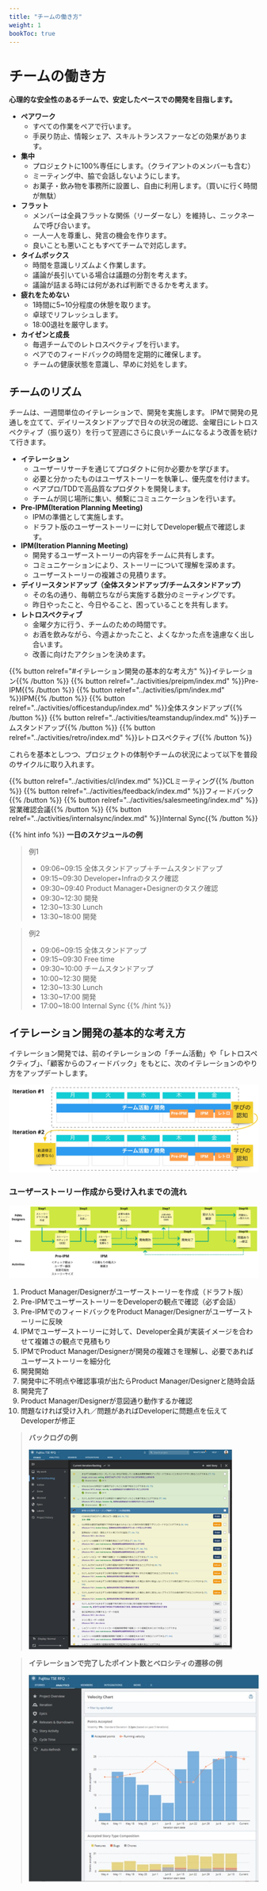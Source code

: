 ```yaml
---
title: "チームの働き方"
weight: 1
bookToc: true
---
```


# チームの働き方

**心理的な安全性のあるチームで、安定したペースでの開発を目指します。**

- **ペアワーク**
    - すべての作業をペアで行います。
    - 手戻り防止、情報シェア、スキルトランスファーなどの効果があります。
- **集中**
    - プロジェクトに100%専任にします。（クライアントのメンバーも含む）
    - ミーティング中、脇で会話しないようにします。
    - お菓子・飲み物を事務所に設置し、自由に利用します。（買いに行く時間が無駄）
- **フラット**
    - メンバーは全員フラットな関係（リーダーなし）を維持し、ニックネームで呼び合います。
    - 一人一人を尊重し、発言の機会を作ります。
    - 良いことも悪いこともすべてチームで対応します。
- **タイムボックス**
    - 時間を意識しリズムよく作業します。
    - 議論が長引いている場合は議題の分割を考えます。
    - 議論が詰まる時には何があれば判断できるかを考えます。
- **疲れをためない**
    - 1時間に5~10分程度の休憩を取ります。
    - 卓球でリフレッシュします。
    - 18:00退社を厳守します。
- **カイゼンと成長**
    - 毎週チームでのレトロスペクティブを行います。
    - ペアでのフィードバックの時間を定期的に確保します。
    - チームの健康状態を意識し、早めに対処をします。

## チームのリズム

チームは、一週間単位のイテレーションで、開発を実施します。
IPMで開発の見通しを立てて、デイリースタンドアップで日々の状況の確認、金曜日にレトロスペクティブ（振り返り）を行って翌週にさらに良いチームになるよう改善を続けて行きます。

- **イテレーション**
    - ユーザーリサーチを通じてプロダクトに何か必要かを学びます。
    - 必要と分かったものはユーザストーリーを執筆し、優先度を付けます。
    - ペアプロ/TDDで高品質なプロダクトを開発します。
    - チームが同じ場所に集い、頻繫にコミュニケーションを行います。
- **Pre-IPM(Iteration Planning Meeting)**
    - IPMの準備として実施します。
    - ドラフト版のユーザーストーリーに対してDeveloper観点で確認します。
- **IPM(Iteration Planning Meeting)**
    - 開発するユーザーストーリーの内容をチームに共有します。
    - コミュニケーションにより、ストーリーについて理解を深めます。
    - ユーザーストーリーの複雑さの見積ります。
- **デイリースタンドアップ（全体スタンドアップ/チームスタンドアップ）**
    - その名の通り、毎朝立ちながら実施する数分のミーティングです。
    - 昨日やったこと、今日やること、困っていることを共有します。
- **レトロスペクティブ**
    - 金曜夕方に行う、チームのための時間です。
    - お酒を飲みながら、今週よかったこと、よくなかった点を遠慮なく出し合います。
    - 改善に向けたアクションを決めます。

{{% button relref="#イテレーション開発の基本的な考え方" %}}イテレーション{{% /button %}}
{{% button relref="../activities/preipm/index.md" %}}Pre-IPM{{% /button %}}
{{% button relref="../activities/ipm/index.md" %}}IPM{{% /button %}}
{{% button relref="../activities/officestandup/index.md" %}}全体スタンドアップ{{% /button %}}
{{% button relref="../activities/teamstandup/index.md" %}}チームスタンドアップ{{% /button %}}
{{% button relref="../activities/retro/index.md" %}}レトロスペクティブ{{% /button %}}

これらを基本としつつ、プロジェクトの体制やチームの状況によって以下を普段のサイクルに取り入れます。

{{% button relref="../activities/cl/index.md" %}}CLミーティング{{% /button %}}
{{% button relref="../activities/feedback/index.md" %}}フィードバック{{% /button %}}
{{% button relref="../activities/salesmeeting/index.md" %}}営業確認会議{{% /button %}}
{{% button relref="../activities/internalsync/index.md" %}}Internal Sync{{% /button %}}

{{% hint info %}}
**一日のスケジュールの例**
> 例1
> - 09:06~09:15 全体スタンドアップ＋チームスタンドアップ
> - 09:15~09:30 Developer+Infraのタスク確認
> - 09:30~09:40 Product Manager+Designerのタスク確認
> - 09:30~12:30 開発
> - 12:30~13:30 Lunch
> - 13:30~18:00 開発

> 例2
> - 09:06~09:15 全体スタンドアップ
> - 09:15~09:30 Free time
> - 09:30~10:00 チームスタンドアップ
> - 10:00~12:30 開発
> - 12:30~13:30 Lunch
> - 13:30~17:00 開発
> - 17:00~18:00 Internal Sync
{{% /hint %}}

## イテレーション開発の基本的な考え方
イテレーション開発では、前のイテレーションの「チーム活動」や「レトロスペクティブ」、「顧客からのフィードバック」をもとに、次のイテレーションのやり方をアップデートします。

![developmentOverview](developmentOverview.jpg)

### ユーザーストーリー作成から受け入れまでの流れ

![developmentFlow](developmentFlow.jpg)

1. Product Manager/Designerがユーザーストーリーを作成（ドラフト版）
1. Pre-IPMでユーザーストーリーをDeveloperの観点で確認（必ず会話）
1. Pre-IPMでのフィードバックをProduct Manager/Designerがユーザーストーリーに反映
1. IPMでユーザーストーリーに対して、Developer全員が実装イメージを合わせて複雑さの観点で見積もり
1. IPMでProduct Manager/Designerが開発の複雑さを理解し、必要であればユーザーストーリーを細分化
1. 開発開始
1. 開発中に不明点や確認事項が出たらProduct Manager/Designerと随時会話
1. 開発完了
1. Product Manager/Designerが意図通り動作するか確認
1. 問題なければ受け入れ／問題があればDeveloperに問題点を伝えてDeveloperが修正

> **バックログの例**
>
> ![productbacklog1](productBackLog1.png)

> **イテレーションで完了したポイント数とベロシティの遷移の例**
>
> ![productbacklog2](productBackLog2.jpg)
